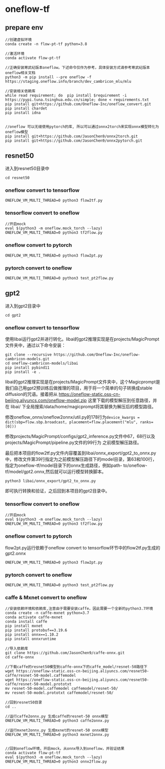 # oneflow-tf

## prepare env
```
//创建虚拟环境
conda create -n flow-pt-tf python=3.8

//激活环境
conda activate flow-pt-tf

//正确安装寒武纪版本oneflow。下述命令仅作为参考，具体安装方式请参考寒武纪版本oneflow相关文档
python3 -m pip install --pre oneflow -f https://staging.oneflow.info/branch/dev_cambricon_mlu/mlu

//安装相关依赖库
while read requirement; do  pip install $requirement -i https://pypi.tuna.tsinghua.edu.cn/simple; done < requirements.txt
pip install git+https://github.com/Oneflow-Inc/oneflow_convert.git
pip install chardet 
pip install idna 


//oneflow 可以无缝使用pytorch的库, 所以可以通过onnx2torch来实现onnx模型转化为oneflow模型
pip install git+https://github.com/JasonChen9/onnx2torch.git
pip install git+https://github.com/JasonChen9/onnx2pytorch.git
```

## resnet50 
进入到resnet50目录中
```
cd resnet50
```
### oneflow convert to tensorflow
```
ONEFLOW_VM_MULTI_THREAD=0 python3 flow2tf.py
```

### tensorflow convert to oneflow
```
//开启mock
eval $(python3 -m oneflow.mock_torch --lazy)
ONEFLOW_VM_MULTI_THREAD=0 python3 tf2flow.py
```

### oneflow convert to pytorch
```
ONEFLOW_VM_MULTI_THREAD=0 python3 flow2pt.py
```

### pytorch convert to oneflow
```
ONEFLOW_VM_MULTI_THREAD=0 python3 test_pt2flow.py
``` 

## gpt2
进入到gpt2目录中
```
cd gpt2
```
### oneflow convert to tensorflow
使用libai运行gpt2并进行转化。libai的gpt2推理实现是在projects/MagicPrompt文件夹中，通过以下命令安装：
```
git clone --recursive https://github.com/Oneflow-Inc/oneflow-cambricon-models.git
cd oneflow-cambricon-models/libai
pip install pybind11
pip install -e .
```

libai的gpt2推理实现是在projects/MagicPrompt文件夹中，这个Magicprompt是我们自己用gpt2预训练后做推理的项目，用于将一个简单的句子转换成stable diffusion的咒语。接着把从 https://oneflow-static.oss-cn-beijing.aliyuncs.com/oneflow-model.zip 这里下载的模型解压到任意路径，并在 libai/ 下全局搜索/data/home/magicprompt将其替换为解压后的模型路径。

修改oneflow_onnx/oneflow2onnx/util.py的178行为`device_kwargs = dict(sbp=flow.sbp.broadcast, placement=flow.placement("mlu", ranks=[0]))`

修改projects/MagicPrompt/configs/gpt2_inference.py文件中67，68行以及projects/MagicPrompt/pipeline.py文件的99行为
之前模型解压路径。

最后把本项目的flow2tf.py文件内容覆盖到libai/onnx_export/gpt2_to_onnx.py中，修改文件第39行指定为之前模型解压路径下的model目录，第63和100行，指定为oneflow-tf/model目录下的onnx生成路径，例如path-
to/oneflow-tf/model/gpt2.onnx,然后就可以运行模型转换脚本。
```
python3 libai/onnx_export/gpt2_to_onnx.py 
```
即可执行转换和验证，之后回到本项目的gpt2目录中。
### tensorflow convert to oneflow
```
//开启mock
eval $(python3 -m oneflow.mock_torch --lazy)
ONEFLOW_VM_MULTI_THREAD=0 python3 tf2flow.py
```

### oneflow convert to pytorch
 flow2pt.py运行依赖于oneflow convert to tensorflow环节中的flow2tf.py生成的gpt2.onnx
```
ONEFLOW_VM_MULTI_THREAD=0 python3 flow2pt.py
```

### pytorch convert to oneflow
```
ONEFLOW_VM_MULTI_THREAD=0 python3 test_pt2flow.py
``` 

### caffe & Mxnet convert to oneflow
```
//安装依赖环境和依赖库,注意由于需要安装caffe，因此需要一个全新的python3.7环境
conda create -n caffe-mxnet python=3.7
conda activate caffe-mxnet
conda install caffe
pip install mxnet
pip install protobuf==3.19.6
pip install onnx==1.10.2
pip install onnxruntime

//导入依赖库
git clone https://github.com/JasonChen9/caffe-onnx.git
cd caffe-onnx

//下载caffe的resnet50模型到caffe-onnx下的caffe_model/resnet-50路径下
wget https://oneflow-static.oss-cn-beijing.aliyuncs.com/resnet50-caffe/resnet-50-model.caffemodel
wget https://oneflow-static.oss-cn-beijing.aliyuncs.com/resnet50-caffe/resnet-50-model.prototxt
mv resnet-50-model.caffemodel caffemodel/resnet-50/
mv resnet-50-model.prototxt caffemodel/resnet-50/

//回到resnet50目录
cd ..

//运行caffe2onnx.py 生成caffe的resnet-50 onnx模型
ONEFLOW_VM_MULTI_THREAD=0 python3 caffe2onnx.py

//运行mxnet2onnx.py 生成mxnet的resnet-50 onnx模型
ONEFLOW_VM_MULTI_THREAD=0 python3 mxnet2onnx.py


//回到oneflow环境，开启mock，从onnx导入到oneflow，并验证结果
conda activate flow-pt-tf
eval $(python3 -m oneflow.mock_torch --lazy)
ONEFLOW_VM_MULTI_THREAD=0 python3 onnx2flow.py
```
